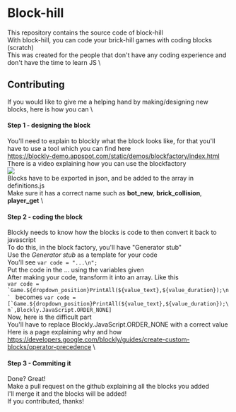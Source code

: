 # Block-hill
This repository contains the source code of block-hill \
With block-hill, you can code your brick-hill games with coding blocks (scratch) \
This was created for the people that don't have any coding experience and don't have the time to learn JS \
## Contributing
If you would like to give me a helping hand by making/designing new blocks, here is how you can \
#### Step 1 - designing the block
You'll need to explain to blockly what the block looks like, for that you'll have to use a tool which you can find here \
https://blockly-demo.appspot.com/static/demos/blockfactory/index.html \
There is a video explaining how you can use the blockfactory \
[![](https://img.youtube.com/vi/s2_xaEvcVI0/0.jpg)](https://www.youtube.com/watch?v=s2_xaEvcVI0&feature=emb_logo) \
Blocks have to be exported in json, and be added to the array in definitions.js \
Make sure it has a correct name such as **bot_new**, **brick_collision**, **player_get** \
#### Step 2 - coding the block
Blockly needs to know how the blocks is code to then convert it back to javascript \
To do this, in the block factory, you'll have "Generator stub" \
Use the *Generator stub* as a template for your code \
You'll see `var code = "...\n";` \
Put the code in the ... using the variables given \
After making your code, transform it into an array. Like this \
```var code = `Game.${dropdown_position}PrintAll(${value_text},${value_duration});\n` ``` becomes ```var code = [`Game.${dropdown_position}PrintAll(${value_text},${value_duration});\n`,Blockly.JavaScript.ORDER_NONE] ``` \
Now, here is the difficult part \
You'll have to replace Blockly.JavaScript.ORDER_NONE with a correct value \
Here is a page explaining why and how https://developers.google.com/blockly/guides/create-custom-blocks/operator-precedence \
#### Step 3 - Commiting it
Done? Great! \
Make a pull request on the github explaining all the blocks you added \
I'll merge it and the blocks will be added! \
If you contributed, thanks!